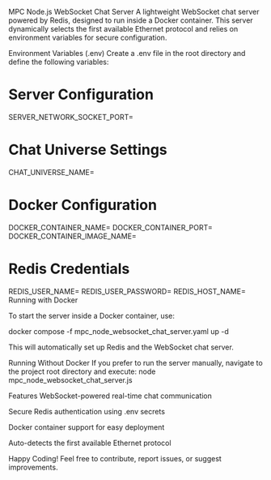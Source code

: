 MPC Node.js WebSocket Chat Server
A lightweight WebSocket chat server powered by Redis, designed to run inside a Docker container. This server dynamically selects the first available Ethernet protocol and relies on environment variables for secure configuration.

Environment Variables (.env)
Create a .env file in the root directory and define the following variables:

# Server Configuration
SERVER_NETWORK_SOCKET_PORT=

# Chat Universe Settings
CHAT_UNIVERSE_NAME=

# Docker Configuration
DOCKER_CONTAINER_NAME=
DOCKER_CONTAINER_PORT=
DOCKER_CONTAINER_IMAGE_NAME=

# Redis Credentials
REDIS_USER_NAME=
REDIS_USER_PASSWORD=
REDIS_HOST_NAME=
Running with Docker

To start the server inside a Docker container, use:

docker compose -f mpc_node_websocket_chat_server.yaml up -d

This will automatically set up Redis and the WebSocket chat server.

Running Without Docker
If you prefer to run the server manually, navigate to the project root directory and execute:
node mpc_node_websocket_chat_server.js

Features
WebSocket-powered real-time chat communication

Secure Redis authentication using .env secrets

Docker container support for easy deployment

Auto-detects the first available Ethernet protocol

Happy Coding!
Feel free to contribute, report issues, or suggest improvements.